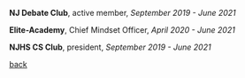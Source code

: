 **NJ Debate Club**, active member, *September 2019 - June 2021*

**Elite-Academy**, Chief Mindset Officer, *April 2020 - June 2021*

**NJHS CS Club**, president, *September 2019 - June 2021*

[back](https://chaoqi-liu.github.io/experience/overview)
